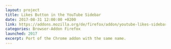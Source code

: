 ```yaml
---
layout: project
title: Likes Button in the YouTube Sidebar
date: 2017-08-31 12:00:00 +0200
link: https://addons.mozilla.org/de/firefox/addon/youtube-likes-sidebar-button/
categories: Browser-Addon Firefox
launched: 2017
excerpt: Port of the Chrome addon with the same name. 
---
```

